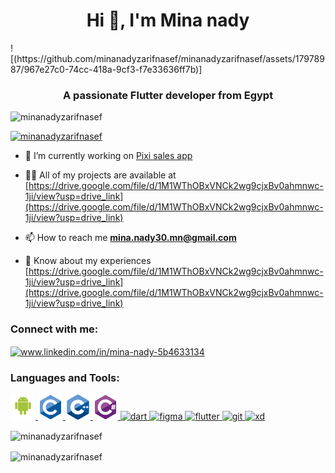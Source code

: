 
<h1 align="center">Hi 👋, I'm Mina nady</h1>
![(https://github.com/minanadyzarifnasef/minanadyzarifnasef/assets/17978987/967e27c0-74cc-418a-9cf3-f7e33636ff7b)]


<h3 align="center">A passionate Flutter developer from Egypt</h3>

<p align="left"> <img src="https://komarev.com/ghpvc/?username=minanadyzarifnasef&label=Profile%20views&color=0e75b6&style=flat" alt="minanadyzarifnasef" /> </p>

<p align="left"> <a href="https://github.com/ryo-ma/github-profile-trophy"><img src="https://github-profile-trophy.vercel.app/?username=minanadyzarifnasef" alt="minanadyzarifnasef" /></a> </p>

- 🔭 I’m currently working on [Pixi sales app](https://play.google.com/store/apps/details?id=com.pixi.sales&pcampaignid=web_share)

- 👨‍💻 All of my projects are available at [https://drive.google.com/file/d/1M1WThOBxVNCk2wg9cjxBv0ahmnwc-1ji/view?usp=drive_link](https://drive.google.com/file/d/1M1WThOBxVNCk2wg9cjxBv0ahmnwc-1ji/view?usp=drive_link)

- 📫 How to reach me **mina.nady30.mn@gmail.com**

- 📄 Know about my experiences [https://drive.google.com/file/d/1M1WThOBxVNCk2wg9cjxBv0ahmnwc-1ji/view?usp=drive_link](https://drive.google.com/file/d/1M1WThOBxVNCk2wg9cjxBv0ahmnwc-1ji/view?usp=drive_link)

<h3 align="left">Connect with me:</h3>
<p align="left">
<a href="https://linkedin.com/in/www.linkedin.com/in/mina-nady-5b4633134" target="blank"><img align="center" src="https://raw.githubusercontent.com/rahuldkjain/github-profile-readme-generator/master/src/images/icons/Social/linked-in-alt.svg" alt="www.linkedin.com/in/mina-nady-5b4633134" height="30" width="40" /></a>
</p>

<h3 align="left">Languages and Tools:</h3>
<p align="left"> <a href="https://developer.android.com" target="_blank" rel="noreferrer"> <img src="https://raw.githubusercontent.com/devicons/devicon/master/icons/android/android-original-wordmark.svg" alt="android" width="40" height="40"/> </a> <a href="https://www.cprogramming.com/" target="_blank" rel="noreferrer"> <img src="https://raw.githubusercontent.com/devicons/devicon/master/icons/c/c-original.svg" alt="c" width="40" height="40"/> </a> <a href="https://www.w3schools.com/cpp/" target="_blank" rel="noreferrer"> <img src="https://raw.githubusercontent.com/devicons/devicon/master/icons/cplusplus/cplusplus-original.svg" alt="cplusplus" width="40" height="40"/> </a> <a href="https://www.w3schools.com/cs/" target="_blank" rel="noreferrer"> <img src="https://raw.githubusercontent.com/devicons/devicon/master/icons/csharp/csharp-original.svg" alt="csharp" width="40" height="40"/> </a> <a href="https://dart.dev" target="_blank" rel="noreferrer"> <img src="https://www.vectorlogo.zone/logos/dartlang/dartlang-icon.svg" alt="dart" width="40" height="40"/> </a> <a href="https://www.figma.com/" target="_blank" rel="noreferrer"> <img src="https://www.vectorlogo.zone/logos/figma/figma-icon.svg" alt="figma" width="40" height="40"/> </a> <a href="https://flutter.dev" target="_blank" rel="noreferrer"> <img src="https://www.vectorlogo.zone/logos/flutterio/flutterio-icon.svg" alt="flutter" width="40" height="40"/> </a> <a href="https://git-scm.com/" target="_blank" rel="noreferrer"> <img src="https://www.vectorlogo.zone/logos/git-scm/git-scm-icon.svg" alt="git" width="40" height="40"/> </a> <a href="https://www.adobe.com/products/xd.html" target="_blank" rel="noreferrer"> <img src="https://cdn.worldvectorlogo.com/logos/adobe-xd.svg" alt="xd" width="40" height="40"/> </a> </p>

<p><img align="center" src="https://github-readme-stats.vercel.app/api/top-langs?username=minanadyzarifnasef&show_icons=true&locale=en&layout=compact" alt="minanadyzarifnasef" /></p>

<p><img align="center" src="https://github-readme-streak-stats.herokuapp.com/?user=minanadyzarifnasef&" alt="minanadyzarifnasef" /></p>
